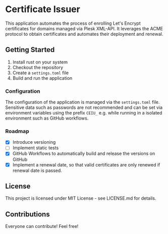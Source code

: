 # Certificate Issuer

This application automates the process of enrolling Let's Encrypt certificates for domains managed via Plesk XML-API. It leverages the ACME protocol to obtain certificates and automates their deployment and renewal.

## Getting Started

1. Install rust on your system
2. Checkout the repository
3. Create a `settings.toml` file
4. Build and run the application

### Configuration

The configuration of the application is managed via the `settings.toml` file. Sensitive data such as passwords are not recommended and can be set via environment variables using the prefix `CEIU_` e.g. while running in a isolated environment such as GitHub workflows.

### Roadmap

- [x] Introduce versioning
- [ ] Implement static tests
- [x] GitHub Workflows to automatically build and release the versions on GitHub
- [x] Implement a renewal date, so that valid certificates are only renewed if renewal date is passed.

## License

This project is licensed under MIT License -  see LICENSE.md for details.

## Contributions

Everyone can contribute! Feel free!